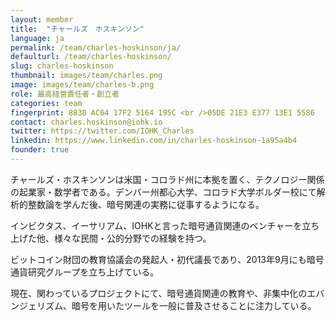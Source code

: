 ```yaml
---
layout: member
title:  "チャールズ　ホスキンソン"
language: ja
permalink: /team/charles-hoskinson/ja/
defaulturl: /team/charles-hoskinson/
slug: charles-hoskinson
thumbnail: images/team/charles.png
image: images/team/charles-b.png
role: 最高経営責任者・創立者
categories: team
fingerprint: 8830 AC64 17F2 5164 195C <br />05DE 21E3 E377 13E1 5586
contact: charles.hoskinson@iohk.io
twitter: https://twitter.com/IOHK_Charles
linkedin: https://www.linkedin.com/in/charles-hoskinson-1a95a4b4
founder: true
---
```

チャールズ・ホスキンソンは米国・コロラド州に本拠を置く、テクノロジー関係の起業家・数学者である。デンバー州都心大学、コロラド大学ボルダー校にて解析的整数論を学んだ後、暗号関連の実務に従事するようになる。

インビクタス、イーサリアム、IOHKと言った暗号通貨関連のベンチャーを立ち上げた他、様々な民間・公的分野での経験を持つ。

ビットコイン財団の教育協議会の発起人・初代議長であり、2013年9月にも暗号通貨研究グループを立ち上げている。

現在、関わっているプロジェクトにて、暗号通貨関連の教育や、非集中化のエバンジェリズム、暗号を用いたツールを一般に普及させることに注力している。